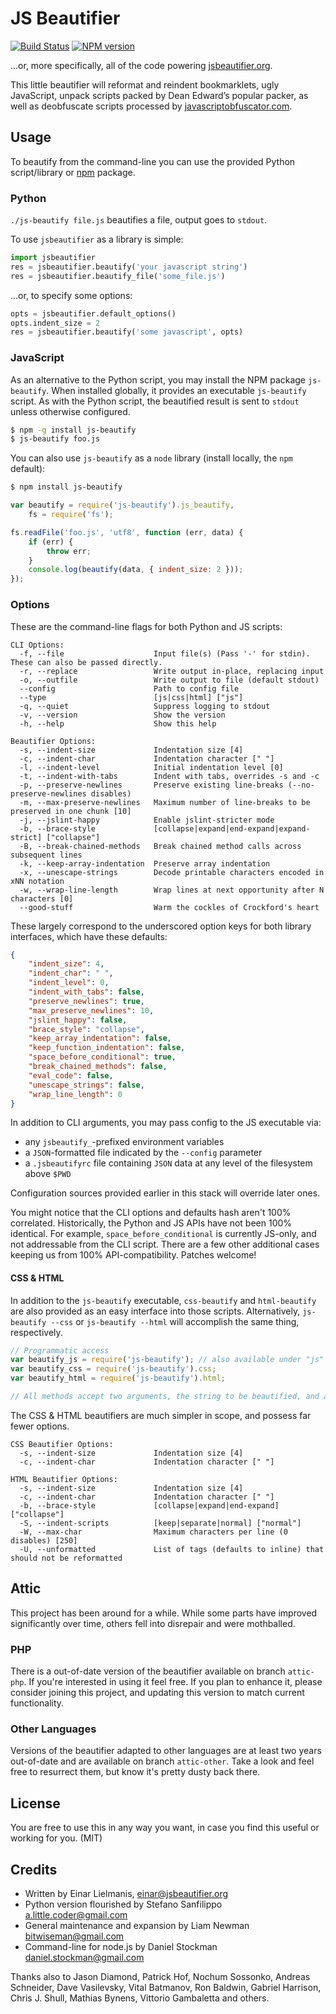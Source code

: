 # JS Beautifier
[![Build Status](https://secure.travis-ci.org/einars/js-beautify.png?branch=master)](http://travis-ci.org/einars/js-beautify)
[![NPM version](https://badge.fury.io/js/js-beautify.png)](http://badge.fury.io/js/js-beautify)

...or, more specifically, all of the code powering
[jsbeautifier.org](http://jsbeautifier.org/).

This little beautifier will reformat and reindent bookmarklets, ugly
JavaScript, unpack scripts packed by Dean Edward’s popular packer,
as well as deobfuscate scripts processed by
[javascriptobfuscator.com](http://javascriptobfuscator.com/).

## Usage

To beautify from the command-line you can use the provided Python script/library or [npm](http://npmjs.org/) package.

### Python

`./js-beautify file.js` beautifies a file, output goes to `stdout`.

To use `jsbeautifier` as a library is simple:

``` python
import jsbeautifier
res = jsbeautifier.beautify('your javascript string')
res = jsbeautifier.beautify_file('some_file.js')
```

...or, to specify some options:

``` python
opts = jsbeautifier.default_options()
opts.indent_size = 2
res = jsbeautifier.beautify('some javascript', opts)
```

### JavaScript

As an alternative to the Python script, you may install the NPM package `js-beautify`. When installed globally, it provides an executable `js-beautify` script. As with the Python script, the beautified result is sent to `stdout` unless otherwise configured.

```bash
$ npm -g install js-beautify
$ js-beautify foo.js
```

You can also use `js-beautify` as a `node` library (install locally, the `npm` default):

```bash
$ npm install js-beautify
```

```js
var beautify = require('js-beautify').js_beautify,
    fs = require('fs');

fs.readFile('foo.js', 'utf8', function (err, data) {
    if (err) {
        throw err;
    }
    console.log(beautify(data, { indent_size: 2 }));
});
```

### Options

These are the command-line flags for both Python and JS scripts:

```text
CLI Options:
  -f, --file                    Input file(s) (Pass '-' for stdin). These can also be passed directly.
  -r, --replace                 Write output in-place, replacing input
  -o, --outfile                 Write output to file (default stdout)
  --config                      Path to config file
  --type                        [js|css|html] ["js"]
  -q, --quiet                   Suppress logging to stdout
  -v, --version                 Show the version
  -h, --help                    Show this help

Beautifier Options:
  -s, --indent-size             Indentation size [4]
  -c, --indent-char             Indentation character [" "]
  -l, --indent-level            Initial indentation level [0]
  -t, --indent-with-tabs        Indent with tabs, overrides -s and -c
  -p, --preserve-newlines       Preserve existing line-breaks (--no-preserve-newlines disables)
  -m, --max-preserve-newlines   Maximum number of line-breaks to be preserved in one chunk [10]
  -j, --jslint-happy            Enable jslint-stricter mode
  -b, --brace-style             [collapse|expand|end-expand|expand-strict] ["collapse"]
  -B, --break-chained-methods   Break chained method calls across subsequent lines
  -k, --keep-array-indentation  Preserve array indentation
  -x, --unescape-strings        Decode printable characters encoded in xNN notation
  -w, --wrap-line-length        Wrap lines at next opportunity after N characters [0]
  --good-stuff                  Warm the cockles of Crockford's heart
```

These largely correspond to the underscored option keys for both library interfaces, which have these defaults:

```json
{
    "indent_size": 4,
    "indent_char": " ",
    "indent_level": 0,
    "indent_with_tabs": false,
    "preserve_newlines": true,
    "max_preserve_newlines": 10,
    "jslint_happy": false,
    "brace_style": "collapse",
    "keep_array_indentation": false,
    "keep_function_indentation": false,
    "space_before_conditional": true,
    "break_chained_methods": false,
    "eval_code": false,
    "unescape_strings": false,
    "wrap_line_length": 0
}
```

In addition to CLI arguments, you may pass config to the JS executable via:

 * any `jsbeautify_`-prefixed environment variables
 * a `JSON`-formatted file indicated by the `--config` parameter
 * a `.jsbeautifyrc` file containing `JSON` data at any level of the filesystem above `$PWD`

Configuration sources provided earlier in this stack will override later ones.

You might notice that the CLI options and defaults hash aren't 100% correlated. Historically, the Python and JS APIs have not been 100% identical. For example, `space_before_conditional` is currently JS-only, and not addressable from the CLI script. There are a few other additional cases keeping us from 100% API-compatibility. Patches welcome!

#### CSS & HTML

In addition to the `js-beautify` executable, `css-beautify` and `html-beautify` are also provided as an easy interface into those scripts. Alternatively, `js-beautify --css` or `js-beautify --html` will accomplish the same thing, respectively.

```js
// Programmatic access
var beautify_js = require('js-beautify'); // also available under "js" export
var beautify_css = require('js-beautify').css;
var beautify_html = require('js-beautify').html;

// All methods accept two arguments, the string to be beautified, and an options object.
```

The CSS & HTML beautifiers are much simpler in scope, and possess far fewer options.

```text
CSS Beautifier Options:
  -s, --indent-size             Indentation size [4]
  -c, --indent-char             Indentation character [" "]

HTML Beautifier Options:
  -s, --indent-size             Indentation size [4]
  -c, --indent-char             Indentation character [" "]
  -b, --brace-style             [collapse|expand|end-expand] ["collapse"]
  -S, --indent-scripts          [keep|separate|normal] ["normal"]
  -W, --max-char                Maximum characters per line (0 disables) [250]
  -U, --unformatted             List of tags (defaults to inline) that should not be reformatted
```

## Attic
This project has been around for a while.  While some parts have improved significantly over time, others fell
into disrepair and were mothballed.

### PHP
There is a out-of-date version of the beautifier available on branch `attic-php`.  If you're interested
in using it feel free. If you plan to enhance it, please consider joining this project, and updating this
version to match current functionality.

### Other Languages
Versions of the beautifier adapted to other languages are at least two years out-of-date and are
available on branch `attic-other`.  Take a look and feel free to resurrect them, but know it's pretty
dusty back there.

## License

You are free to use this in any way you want, in case you find this
useful or working for you. (MIT)

## Credits

* Written by Einar Lielmanis, <einar@jsbeautifier.org>
* Python version flourished by Stefano Sanfilippo <a.little.coder@gmail.com>
* General maintenance and expansion by Liam Newman <bitwiseman@gmail.com>
* Command-line for node.js by Daniel Stockman <daniel.stockman@gmail.com>

Thanks also to Jason Diamond, Patrick Hof, Nochum Sossonko, Andreas Schneider, Dave
Vasilevsky, Vital Batmanov, Ron Baldwin, Gabriel Harrison, Chris J. Shull,
Mathias Bynens, Vittorio Gambaletta and others.
